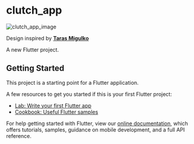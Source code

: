 # clutch_app

![clutch_app_image](https://user-images.githubusercontent.com/91147917/151645649-15145f60-d921-46bc-acd9-0b22eb060807.jpg)

Design inspired by [**Taras Migulko**](https://dribbble.com/shots/15781810-Clutch-App-mobile-app-design)

A new Flutter project.

## Getting Started

This project is a starting point for a Flutter application.

A few resources to get you started if this is your first Flutter project:

- [Lab: Write your first Flutter app](https://flutter.dev/docs/get-started/codelab)
- [Cookbook: Useful Flutter samples](https://flutter.dev/docs/cookbook)

For help getting started with Flutter, view our
[online documentation](https://flutter.dev/docs), which offers tutorials,
samples, guidance on mobile development, and a full API reference.
